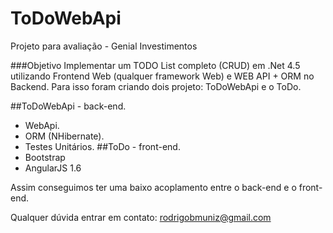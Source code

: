# ToDoWebApi
Projeto para avaliação - Genial Investimentos

###Objetivo
Implementar um TODO List completo (CRUD) em .Net 4.5 utilizando Frontend Web (qualquer framework Web) e WEB API + ORM no Backend. Para isso foram criando dois projeto: ToDoWebApi e o ToDo.

##ToDoWebApi - back-end.
- WebApi.
- ORM (NHibernate).
- Testes Unitários.
##ToDo - front-end.
- Bootstrap
- AngularJS 1.6

Assim conseguimos ter uma baixo acoplamento entre o back-end e o front-end.

Qualquer dúvida entrar em contato: rodrigobmuniz@gmail.com
